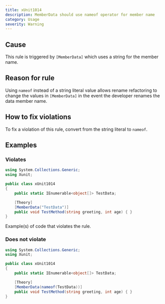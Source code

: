 ```yaml
---
title: xUnit1014
description: MemberData should use nameof operator for member name
category: Usage
severity: Warning
---
```


## Cause

This rule is triggered by `[MemberData]` which uses a string for the member name.

## Reason for rule

Using `nameof` instead of a string literal value allows rename refactoring to change the values in `[MemberData]` in the event the developer renames the data member name.

## How to fix violations

To fix a violation of this rule, convert from the string literal to `nameof`.

## Examples

### Violates

```csharp
using System.Collections.Generic;
using Xunit;

public class xUnit1014
{
    public static IEnumerable<object[]> TestData;

    [Theory]
    [MemberData("TestData")]
    public void TestMethod(string greeting, int age) { }
}
```

Example(s) of code that violates the rule.

### Does not violate

```csharp
using System.Collections.Generic;
using Xunit;

public class xUnit1014
{
    public static IEnumerable<object[]> TestData;

    [Theory]
    [MemberData(nameof(TestData))]
    public void TestMethod(string greeting, int age) { }
}
```
